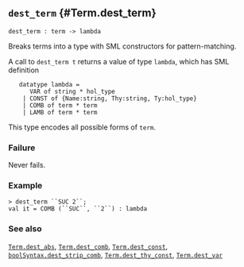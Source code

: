 ## `dest_term` {#Term.dest_term}


```
dest_term : term -> lambda
```



Breaks terms into a type with SML constructors for pattern-matching.


A call to `dest_term t` returns a value of type `lambda`, which has
SML definition
    
       datatype lambda =
          VAR of string * hol_type
        | CONST of {Name:string, Thy:string, Ty:hol_type}
        | COMB of term * term
        | LAMB of term * term
    
This type encodes all possible forms of `term`.

### Failure

Never fails.

### Example

    
    > dest_term ``SUC 2``;
    val it = COMB (``SUC``, ``2``) : lambda
    

### See also

[`Term.dest_abs`](#Term.dest_abs), [`Term.dest_comb`](#Term.dest_comb), [`Term.dest_const`](#Term.dest_const), [`boolSyntax.dest_strip_comb`](#boolSyntax.dest_strip_comb), [`Term.dest_thy_const`](#Term.dest_thy_const), [`Term.dest_var`](#Term.dest_var)

